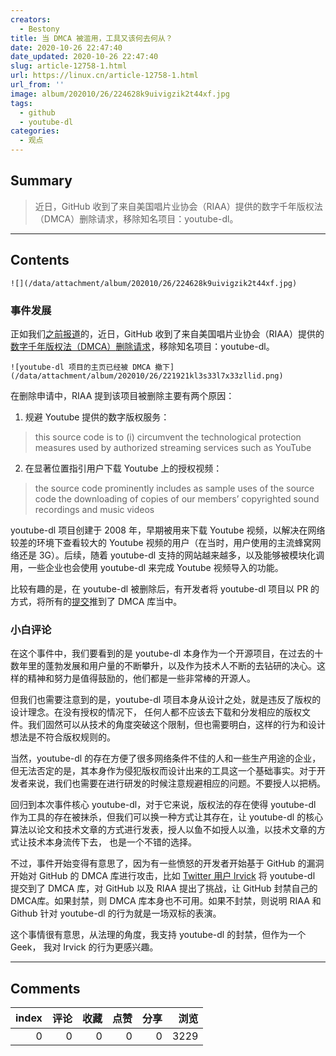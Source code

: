 ```yaml
---
creators:
  - Bestony
title: 当 DMCA 被滥用，工具又该何去何从？
date: 2020-10-26 22:47:40
date_updated: 2020-10-26 22:47:40
slug: article-12758-1.html
url: https://linux.cn/article-12758-1.html
url_from: ''
image: album/202010/26/224628k9uivigzik2t44xf.jpg
tags:
  - github
  - youtube-dl
categories:
  - 观点
---
```


## Summary

> 近日，GitHub 收到了来自美国唱片业协会（RIAA）提供的数字千年版权法（DMCA）删除请求，移除知名项目：youtube-dl。

***

<!-- more -->

## Contents

`![](/data/attachment/album/202010/26/224628k9uivigzik2t44xf.jpg)`

### 事件发展

正如我们[之前报道](https://linux.cn/article-12749-1.html)的，近日，GitHub 收到了来自美国唱片业协会（RIAA）提供的[数字千年版权法（DMCA）](https://zh.wikipedia.org/wiki/%E6%95%B8%E5%AD%97%E5%8D%83%E5%B9%B4%E7%89%88%E6%AC%8A%E6%B3%95)[删除请求](https://github.com/github/dmca/blob/master/2020/10/2020-10-23-RIAA.md)，移除知名项目：youtube-dl。

`![youtube-dl 项目的主页已经被 DMCA 撤下](/data/attachment/album/202010/26/221921kl3s33l7x33zllid.png)`

在删除申请中，RIAA 提到该项目被删除主要有两个原因： 

1. 规避 Youtube 提供的数字版权服务：

> this source code is to (i) circumvent the technological protection measures used by authorized streaming services such as YouTube
2. 在显著位置指引用户下载 Youtube 上的授权视频：  

> the source code prominently includes as sample uses of the source code the downloading of copies of our members’ copyrighted sound recordings and music videos

youtube-dl 项目创建于 2008 年，早期被用来下载 Youtube 视频，以解决在网络较差的环境下查看较大的 Youtube 视频的用户（在当时，用户使用的主流蜂窝网络还是 3G）。后续，随着 youtube-dl 支持的网站越来越多，以及能够被模块化调用，一些企业也会使用 youtube-dl 来完成 Youtube 视频导入的功能。

比较有趣的是，在 youtube-dl 被删除后，有开发者将 youtube-dl 项目以 PR 的方式，将所有的[提交](https://github.com/github/dmca/pull/8142/commits)推到了 DMCA 库当中。

### 小白评论

在这个事件中，我们要看到的是 youtube-dl 本身作为一个开源项目，在过去的十数年里的蓬勃发展和用户量的不断攀升，以及作为技术人不断的去钻研的决心。这样的精神和努力是值得鼓励的，他们都是一些非常棒的开源人。 

但我们也需要注意到的是，youtube-dl 项目本身从设计之处，就是违反了版权的设计理念。在没有授权的情况下， 任何人都不应该去下载和分发相应的版权文件。我们固然可以从技术的角度突破这个限制，但也需要明白，这样的行为和设计想法是不符合版权规则的。 

当然，youtube-dl 的存在方便了很多网络条件不佳的人和一些生产用途的企业，但无法否定的是，其本身作为侵犯版权而设计出来的工具这一个基础事实。对于开发者来说，我们也需要在进行研发的时候注意规避相应的问题。不要授人以把柄。

回归到本次事件核心 youtube-dl，对于它来说，版权法的存在使得 youtube-dl 作为工具的存在被抹杀，但我们可以换一种方式让其存在，让 youtube-dl 的核心算法以论文和技术文章的方式进行发表，授人以鱼不如授人以渔，以技术文章的方式让技术本身流传下去， 也是一个不错的选择。

不过，事件开始变得有意思了，因为有一些愤怒的开发者开始基于 GitHub 的漏洞开始对 GitHub 的 DMCA 库进行攻击，比如 [Twitter 用户 lrvick](https://twitter.com/lrvick/status/1319729448166580227) 将 youtube-dl 提交到了 DMCA 库，对 GitHub 以及 RIAA 提出了挑战，让 GitHub 封禁自己的 DMCA库。如果封禁，则 DMCA 库本身也不可用。如果不封禁，则说明 RIAA 和 Github 针对 youtube-dl 的行为就是一场双标的表演。

这个事情很有意思，从法理的角度，我支持 youtube-dl 的封禁，但作为一个 Geek， 我对 Irvick 的行为更感兴趣。

***

## Comments


|   index |   评论 |   收藏 |   点赞 |   分享 |   浏览 |
|--------:|-------:|-------:|-------:|-------:|-------:|
|       0 |      0 |      0 |      0 |      0 |   3229 |
